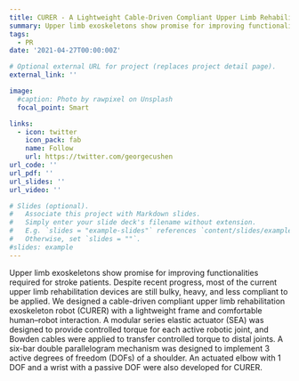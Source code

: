 ```yaml
---
title: CURER - A Lightweight Cable-Driven Compliant Upper Limb Rehabilitation Exoskeleton Robot
summary: Upper limb exoskeletons show promise for improving functionalities required for stroke patients. Despite recent progress, most of the current upper limb rehabilitation devices are still bulky, heavy, and less compliant to be applied. We designed a cable-driven compliant upper limb rehabilitation exoskeleton robot (CURER) with a lightweight frame and comfortable human–robot interaction. A modular series elastic actuator (SEA) was designed to provide controlled torque for each active robotic joint, and Bowden cables were applied to transfer controlled torque to distal joints...
tags:
  - PR
date: '2021-04-27T00:00:00Z'

# Optional external URL for project (replaces project detail page).
external_link: ''

image:
  #caption: Photo by rawpixel on Unsplash
  focal_point: Smart

links:
  - icon: twitter
    icon_pack: fab
    name: Follow
    url: https://twitter.com/georgecushen
url_code: ''
url_pdf: ''
url_slides: ''
url_video: ''

# Slides (optional).
#   Associate this project with Markdown slides.
#   Simply enter your slide deck's filename without extension.
#   E.g. `slides = "example-slides"` references `content/slides/example-slides.md`.
#   Otherwise, set `slides = ""`.
#slides: example
---
```

Upper limb exoskeletons show promise for improving functionalities required for stroke patients. Despite recent progress, most of the current upper limb rehabilitation devices are still bulky, heavy, and less compliant to be applied. We designed a cable-driven compliant upper limb rehabilitation exoskeleton robot (CURER) with a lightweight frame and comfortable human–robot interaction. A modular series elastic actuator (SEA) was designed to provide controlled torque for each active robotic joint, and Bowden cables were applied to transfer controlled torque to distal joints. A six-bar double parallelogram mechanism was designed to implement 3 active degrees of freedom (DOFs) of a shoulder. An actuated elbow with 1 DOF and a wrist with a passive DOF were also developed for CURER.
